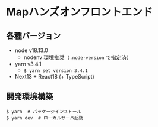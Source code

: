 # Mapハンズオンフロントエンド
## 各種バージョン
- node v18.13.0
  - nodenv 環境推奨（`.node-version` で指定済）
- yarn v3.4.1
  - `$ yarn set version 3.4.1`
- Next13 + React18 (+ TypeScript)

## 開発環境構築
```
$ yarn  # パッケージインストール
$ yarn dev  # ローカルサーバ起動
```
